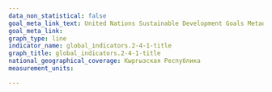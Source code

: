 ```yaml
---
data_non_statistical: false
goal_meta_link_text: United Nations Sustainable Development Goals Metadata (PDF 4.0 MB)
goal_meta_link: 
graph_type: line
indicator_name: global_indicators.2-4-1-title
graph_title: global_indicators.2-4-1-title
national_geographical_coverage: Кыргызская Республика
measurement_units: 

---
```

